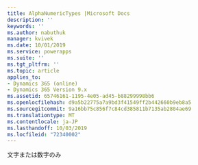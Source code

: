 ```yaml
---
title: AlphaNumericTypes |Microsoft Docs
description: ''
keywords: ''
ms.author: nabuthuk
manager: kvivek
ms.date: 10/01/2019
ms.service: powerapps
ms.suite: ''
ms.tgt_pltfrm: ''
ms.topic: article
applies_to:
- Dynamics 365 (online)
- Dynamics 365 Version 9.x
ms.assetid: 65746161-1195-4e05-ad45-b88299998bb6
ms.openlocfilehash: d9a5b22775a7a9bd3f41549ff2b442660b9eb8a5
ms.sourcegitcommit: 9a16bb75c856f7c84cd385811b7135ab2804ae69
ms.translationtype: MT
ms.contentlocale: ja-JP
ms.lasthandoff: 10/03/2019
ms.locfileid: "72340002"
---
```

文字または数字のみ
